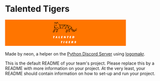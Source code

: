 # Talented Tigers

![LogoMakr_5RDTOc](talented-tigers.png)

Made by neon, a helper on the [Python Discord Server](https://pythondiscord.com/) using [logomakr](https://logomakr.com").

This is the default README of your team's project. Please replace this by a README with more information on your project. At the very least, your README should contain information on how to set-up and run your project.
